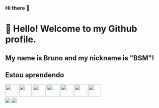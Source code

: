 ### Hi there 👋
# 👋 Hello! Welcome to my Github profile.
## My name is Bruno and my nickname is "BSM"!


## Estou aprendendo
<div>
<img src="https://cdn.jsdelivr.net/gh/devicons/devicon/icons/css3/css3-plain-wordmark.svg" width="40" height="40"/>   
<img src="https://cdn.jsdelivr.net/gh/devicons/devicon/icons/html5/html5-plain-wordmark.svg" width="40" height="40"/>   
<img src="https://cdn.jsdelivr.net/gh/devicons/devicon/icons/javascript/javascript-plain.svg" width="40" height="40"/>   
<img src="https://cdn.jsdelivr.net/gh/devicons/devicon/icons/nodejs/nodejs-original.svg" width="40" height="40"/>   
<img src="https://cdn.jsdelivr.net/gh/devicons/devicon/icons/react/react-original-wordmark.svg" width="40" height="40"/>
<img src="https://cdn.jsdelivr.net/gh/devicons/devicon/icons/python/python-original.svg" width="40" height="40" />
<img src="https://cdn.jsdelivr.net/gh/devicons/devicon/icons/django/django-plain.svg" width="40" height="40" />
</div>

          
          

<div>
<a href="https://www.youtube.com/channel/UCWmEktXBGM-S3yEyocH6o1g" target="_blank"><img src="https://img.shields.io/badge/YouTube-FF0000?style=for-the-badge&logo=youtube&logoColor=white" target="_blank"></a>
<a href="https://www.instagram.com/brunosmiguel/" target="_blank"><img src="https://img.shields.io/badge/-Instagram-%23E4405F?style=for-the-badge&logo=instagram&logoColor=white" target="_blank"></a>
</div>


  
